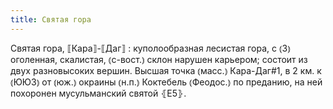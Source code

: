 ```yaml
---
title: Святая гора
---
```


Святая гора, ⟦Кара⟧-⟦Даг⟧
: куполообразная лесистая гора, с ⦅З⦆ оголенная, скалистая, ⦅с-вост.⦆ склон нарушен карьером; состоит из двух разновысоких вершин. Высшая точка ⦅масс.⦆ Кара-Даг#1, в 2 км. к ⦅ЮЮЗ⦆ от ⦅юж.⦆ окраины ⦅н.п.⦆ Коктебель ⦅Феодос.⦆ по преданию, на ней похоронен мусульманский святой ⦃Е5⦄.
